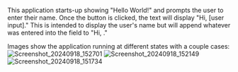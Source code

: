 This application starts-up showing "Hello World!" and prompts the user to enter their name. Once the button is clicked, the text will display "Hi, [user input]." 
This is intended to display the user's name but will append whatever was entered into the field to "Hi, ."

Images show the application running at different states with a couple cases:
![Screenshot_20240918_152701](https://github.com/user-attachments/assets/ee84b78a-adbc-4840-976b-8afe81c461eb)
![Screenshot_20240918_152149](https://github.com/user-attachments/assets/166ab4c0-121e-46a6-9f2b-d14c25e3c8cc)
![Screenshot_20240918_151734](https://github.com/user-attachments/assets/9eaf71fd-5c9d-430b-9c3b-1f8ee42360a7)
